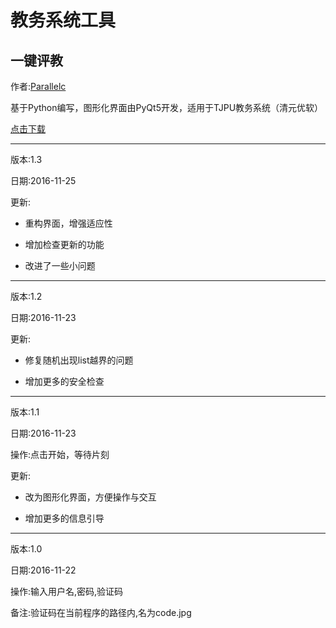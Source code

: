 # 教务系统工具
## 一键评教

作者:[Parallelc](http://www.parallelc.cn)

基于Python编写，图形化界面由PyQt5开发，适用于TJPU教务系统（清元优软）

[点击下载](http://www.parallelc.cn/pj.zip)

------

版本:1.3

日期:2016-11-25

更新:

- 重构界面，增强适应性

- 增加检查更新的功能

- 改进了一些小问题

------

版本:1.2

日期:2016-11-23

更新:

- 修复随机出现list越界的问题

- 增加更多的安全检查

------

版本:1.1

日期:2016-11-23

操作:点击开始，等待片刻

更新:

- 改为图形化界面，方便操作与交互

- 增加更多的信息引导

------

版本:1.0

日期:2016-11-22

操作:输入用户名,密码,验证码

备注:验证码在当前程序的路径内,名为code.jpg
